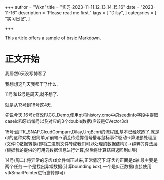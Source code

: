+++
author = "Wxn"
title = "实习-2023-11-11_12_13_14_15_16"
date = "2023-11-16"
description = "Please read me first."
tags = [
	"Dilay",
]
categories = [
    "实习日记",
]

+++

This article offers a sample of basic Markdown.
<!--more-->

# 正文开始

我居然6天没写博客了!

我想想这几天我都干了什么.

11号和12号是周天,就不想了.

就是从13号到16号这4天.

先说今天(16号):修改FACC_Demo,使用qt将history.cmo中的seedinfo字段中提取caseid和牙齿编号以及对应的3个double数据(应该是CVector3d)

15号:画ITK_SNAP,CloudCompare,Dilay,UrgBenri的流程图,基本已经吃透了,就是qt的这种架构,很简单,qt前端->消息传递靠信号槽与鼠标事件驱动->算法预处理层(文件IO数据转换{即将二进制文件转成我们可以处理的数据结构})->纯粹的算法层(根据我的提供的可用的数据信息进行计算,然后将计算结果返回到ui层)

14号(周二):将异常的牙齿stl文件纠正过来,正常情况下:牙齿的正面是z轴.最主要是两个任务:一个是找出异常数据(计算bounding box);一个是纠正数据(直接使用vtkSmartPointer<vtkTransform>进行旋转即可)